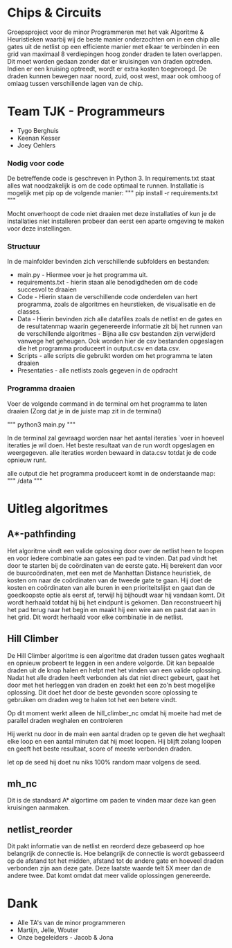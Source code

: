 # Chips & Circuits
Groepsproject voor de minor Programmeren met het vak Algoritme & Heuristieken waarbij wij de beste manier onderzochten om in een chip alle gates uit de netlist op een efficiente manier met elkaar te verbinden in een grid van maximaal 8 verdiepingen hoog zonder draden te laten overlappen. Dit moet worden gedaan zonder dat er kruisingen van draden optreden. Indien er een kruising optreedt, wordt er extra kosten toegevoegd. De draden kunnen bewegen naar noord, zuid, oost west, maar ook omhoog of omlaag tussen verschillende lagen van de chip.

# Team TJK - Programmeurs
* Tygo Berghuis
* Keenan Kesser
* Joey Oehlers

### Nodig voor code
De betreffende code is geschreven in Python 3. In requirements.txt staat alles wat noodzakelijk is om de code optimaal te runnen. Installatie is mogelijk met pip op de volgende manier: 
"""
pip install -r requirements.txt
"""

Mocht onverhoopt de code niet draaien met deze installaties of kun je de installaties niet installeren probeer dan eerst een aparte omgeving te maken voor deze instellingen.

### Structuur
In de mainfolder bevinden zich verschillende subfolders en bestanden:

* main.py - Hiermee voer je het programma uit.
* requirements.txt - hierin staan alle benodigdheden om de code succesvol te draaien
* Code - Hierin staan de verschillende code onderdelen van hert programma, 
  zoals de algoritmes en heurstieken, de visualisatie en de classes.
* Data - Hierin bevinden zich alle datafiles zoals de netlist en de gates 
  en de resultatenmap waarin gegenereerde informatie zit bij het runnen 
  van de verschillende algoritmes - Bijna alle csv bestanden zijn verwijderd vanwege het geheugen.
  Ook worden hier de csv bestanden opgeslagen die het programma produceert 
  in output.csv en data.csv.
* Scripts - alle scripts die gebruikt worden om het programma te laten draaien
* Presentaties - alle netlists zoals gegeven in de opdracht

### Programma draaien

Voer de volgende command in de terminal om het programma te laten draaien
(Zorg dat je in de juiste map zit in de terminal)

"""
python3 main.py
"""

In de terminal zal gevraagd worden naar het aantal iteraties
`voer in hoeveel iteraties je wil doen.
Het beste resultaat van de run wordt opgeslagen en weergegeven.
alle iteraties worden bewaard in data.csv totdat je de code opnieuw runt.

alle output die het programma produceert komt in de onderstaande map:
"""
/data
"""

# Uitleg algoritmes
## A*-pathfinding
Het algoritme vindt een valide oplossing door over de netlist heen te loopen en voor iedere combinatie aan gates een pad te vinden. Dat pad vindt het door te starten bij de coördinaten van de eerste gate. Hij berekent dan voor de buurcoördinaten, met een met de Manhattan Distance heuristiek, de kosten om naar de coördinaten van de tweede gate te gaan. Hij doet de kosten en coördinaten van alle buren in een prioriteitslijst en gaat dan de goedkoopste optie als eerst af, terwijl hij bijhoudt waar hij vandaan komt. Dit wordt herhaald totdat hij bij het eindpunt is gekomen. Dan reconstrueert hij het pad terug naar het begin en maakt hij een wire aan en past dat aan in het grid. Dit wordt herhaald voor elke combinatie in de netlist. 


## Hill Climber
De Hill Climber algoritme is een algoritme dat draden tussen gates weghaalt en opnieuw probeert te leggen in een andere volgorde.
Dit kan bepaalde draden uit de knop halen en helpt met het vinden van een valide oplossing.
Nadat het alle draden heeft verbonden als dat niet direct gebeurt, gaat het door met het herleggen van draden en zoekt het een zo'n best mogelijke oplossing.
Dit doet het door de beste gevonden score oplossing te gebruiken om draden weg te halen tot het een betere vindt.

Op dit moment werkt alleen de hill_climber_nc omdat hij moeite had met de parallel draden weghalen en controleren

Hij werkt nu door in de main een aantal draden op te geven die het weghaalt elke loop en een aantal minuten dat hij moet loopen.
Hij blijft zolang loopen en geeft het beste resultaat, score of meeste verbonden draden. 

let op de seed hij doet nu niks 100% random maar volgens de seed. 

## mh_nc
Dit is de standaard A* algortime om paden te vinden maar deze kan geen kruisingen aanmaken.

## netlist_reorder
Dit pakt informatie van de netlist en reorderd deze gebaseerd op hoe belangrijk de connectie is. 
Hoe belangrijk de connectie is wordt gebasseerd op de afstand tot het midden, afstand tot de andere gate en hoeveel draden verbonden zijn aan deze gate. Deze laatste waarde telt 5X meer dan de andere twee. Dat komt omdat dat meer valide oplossingen genereerde.


# Dank
* Alle TA's van de minor programmeren 
* Martijn, Jelle, Wouter 
* Onze begeleiders - Jacob & Jona


